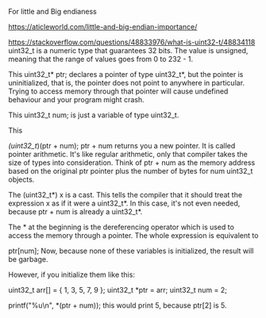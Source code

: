 For little and Big endianess 

https://aticleworld.com/little-and-big-endian-importance/

https://stackoverflow.com/questions/48833976/what-is-uint32-t/48834118
uint32_t is a numeric type that guarantees 32 bits. The value is unsigned, meaning that the range of values goes from 0 to 232 - 1.

This uint32_t* ptr;
declares a pointer of type uint32_t*, but the pointer is uninitialized, that is, the pointer does not point to anywhere in particular. 
Trying to access memory through that pointer will cause undefined behaviour and your program might crash.

This
uint32_t num;
is just a variable of type uint32_t.

This

*(uint32_t*)(ptr + num);
ptr + num returns you a new pointer. It is called pointer arithmetic. It's like regular arithmetic, only that compiler takes the size of types into consideration. Think of ptr + num as the memory address based on the original ptr pointer plus the number of bytes for num uint32_t objects.

The (uint32_t*) x is a cast. This tells the compiler that it should treat the expression x as if it were a uint32_t*. In this case, it's not even needed, because ptr + num is already a uint32_t*.

The * at the beginning is the dereferencing operator which is used to access the memory through a pointer. The whole expression is equivalent to

ptr[num];
Now, because none of these variables is initialized, the result will be garbage.

However, if you initialize them like this:

uint32_t arr[] = { 1, 3, 5, 7, 9 };
uint32_t *ptr = arr;
uint32_t num = 2;

printf("%u\n", *(ptr + num));
this would print 5, because ptr[2] is 5.


